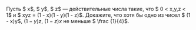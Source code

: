 Пусть $ x$, $ y$, $ z$ — действительные числа такие, что $ 0  &lt;  x,y,z  &lt;  1$ и $ xyz = (1 - x)(1 - y)(1 - z)$. Докажите, что хотя бы одно из чисел $ (1 - x)y$, $(1 - y)z$, $(1 - z)x$ не меньше $ \frac {1}{4}$.